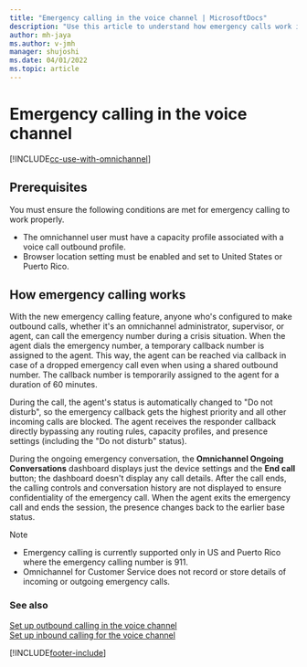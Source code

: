```yaml
---
title: "Emergency calling in the voice channel | MicrosoftDocs"
description: "Use this article to understand how emergency calls work in the voice channel of Omnichannel for Customer Service."
author: mh-jaya
ms.author: v-jmh
manager: shujoshi
ms.date: 04/01/2022
ms.topic: article
---
```


# Emergency calling in the voice channel

[!INCLUDE[cc-use-with-omnichannel](../includes/cc-use-with-omnichannel.md)]

## Prerequisites

You must ensure the following conditions are met for emergency calling to work properly.
- The omnichannel user must have a capacity profile associated with a voice call outbound profile.
- Browser location setting must be enabled and set to United States or Puerto Rico.

## How emergency calling works

With the new emergency calling feature, anyone who's configured to make outbound calls, whether it's an omnichannel administrator, supervisor, or agent, can call the emergency number during a crisis situation. When the agent dials the emergency number, a temporary callback number is assigned to the agent. This way, the agent can be reached via callback in case of a dropped emergency call even when using a shared outbound number. The callback number is temporarily assigned to the agent for a duration of 60 minutes.

During the call, the agent's status is automatically changed to "Do not disturb", so the emergency callback gets the highest priority and all other incoming calls are blocked. The agent receives the responder callback directly bypassing any routing rules, capacity profiles, and presence settings (including the "Do not disturb" status).

During the ongoing emergency conversation, the **Omnichannel Ongoing Conversations** dashboard displays just the device settings and the **End call** button; the dashboard doesn't display any call details. After the call ends, the calling controls and conversation history are not displayed to ensure confidentiality of the emergency call. When the agent exits the emergency call and ends the session, the presence changes back to the earlier base status.

> [!Note]
> - Emergency calling is currently supported only in US and Puerto Rico where the emergency calling number is 911.
> - Omnichannel for Customer Service does not record or store details of incoming or outgoing emergency calls.

### See also

[Set up outbound calling in the voice channel](voice-channel-outbound-calling.md)  
[Set up inbound calling for the voice channel](voice-channel-route-queues.md)  

[!INCLUDE[footer-include](../includes/footer-banner.md)]
